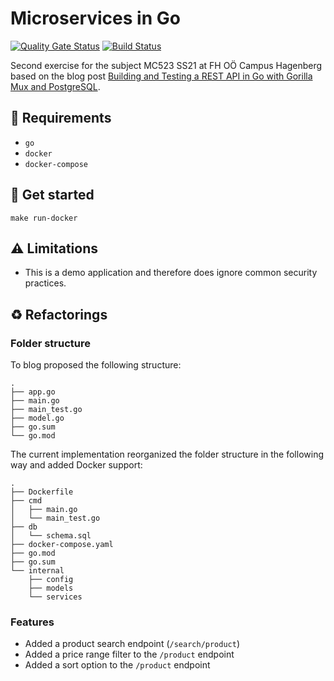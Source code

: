 # Microservices in Go

[![Quality Gate Status](https://sonarcloud.io/api/project_badges/measure?project=ammerzon_MC523-golang-rest&metric=alert_status)](https://sonarcloud.io/dashboard?id=ammerzon_MC523-golang-rest) [![Build Status](https://www.travis-ci.com/ammerzon/MC523-golang-rest.svg?branch=main)](https://www.travis-ci.com/ammerzon/MC523-golang-rest)

Second exercise for the subject MC523 SS21 at FH OÖ Campus Hagenberg based on the blog post [Building and Testing a REST API in Go with Gorilla Mux and PostgreSQL](https://semaphoreci.com/community/tutorials/building-and-testing-a-rest-api-in-go-with-gorilla-mux-and-postgresql).

## 📝 Requirements

- `go`
- `docker`
- `docker-compose`

## 🚀 Get started
```
make run-docker
```

## ⚠️ Limitations

* This is a demo application and therefore does ignore common security practices.

## ♻️ Refactorings

### Folder structure
To blog proposed the following structure:

```shell
.
├── app.go
├── main.go
├── main_test.go
├── model.go
├── go.sum
└── go.mod
```

The current implementation reorganized the folder structure in the following way and added Docker support:

```shell
.
├── Dockerfile
├── cmd
│   ├── main.go
│   └── main_test.go
├── db
│   └── schema.sql
├── docker-compose.yaml
├── go.mod
├── go.sum
└── internal
    ├── config
    ├── models
    └── services
```

### Features

* Added a product search endpoint (`/search/product`)
* Added a price range filter to the `/product` endpoint
* Added a sort option to the `/product` endpoint
